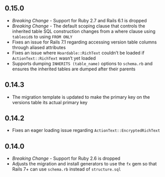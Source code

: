 ## 0.15.0

- *Breaking Change* - Support for Ruby 2.7 and Rails 6.1 is dropped
- *Breaking Change* - The default scoping clause that controls the inherited table SQL construction
  changes from a where clause using `tableoid`s to using `FROM ONLY`
- Fixes an issue for Rails 7.1 regarding accessing version table columns through aliased attributes
- Fixes an issue where `Hoardable::RichText` couldn’t be loaded if `ActionText::RichText` wasn’t yet
  loaded
- Supports dumping `INHERITS (table_name)` options to `schema.rb` and ensures the inherited tables
  are dumped after their parents

## 0.14.3

- The migration template is updated to make the primary key on the versions table its actual primary key

## 0.14.2

- Fixes an eager loading issue regarding `ActionText::EncryptedRichText`

## 0.14.0

- *Breaking Change* - Support for Ruby 2.6 is dropped
- Adjusts the migration and install generators to use the `fx` gem so that Rails 7+ can use `schema.rb`
  instead of `structure.sql`

